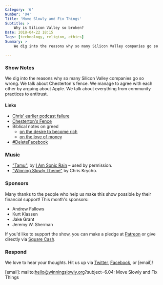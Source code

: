 ```yaml
---
Category: '6'
Number: '04'
Title: 'Move Slowly and Fix Things'
Subtitle: >
    Why is Silicon Valley so broken?
Date: 2018-04-22 18:15
Tags: [technology, religion, ethics]
Summary: >
    We dig into the reasons why so many Silicon Valley companies go so wrong. We talk about Chesterton's fence. We manage to agree with each other by arguing about Apple. We talk about everything from community practices to antitrust.

---
```


### Show Notes

We dig into the reasons why so many Silicon Valley companies go so wrong. We talk about Chesterton's fence. We manage to agree with each other by arguing about Apple. We talk about everything from community practices to antitrust.

#### Links

- [Chris' earlier podcast failure](https://twitter.com/chriskrycho/status/987514343808843776)
- [Chesterton's Fence](https://en.wikipedia.org/wiki/G._K._Chesterton#Chesterton's_fence)
- Biblical notes on greed
    + [on the desire to become rich](http://bib.ly/Prov23.4)
    + [on the love of money](http://bib.ly/1Tim6.9-10)
- [#DeleteFacebook](https://deletefacebook.com)

### Music

- ["Tamu"](http://deepelmdigital.com/track/tamu), by [I Am Sonic Rain](http://www.deepelm.com/iamsonicrain/) – used by permission.
- ["Winning Slowly Theme"](https://soundcloud.com/chriskrycho/winning-slowly) by Chris Krycho. 

### Sponsors

Many thanks to the people who help us make this show possible by their financial support! This month's sponsors:

- Andrew Fallows
- Kurt Klassen
- Jake Grant
- Jeremy W. Sherman

If you'd like to support the show, you can make a pledge at [Patreon] or give
directly via [Square Cash].

[Patreon]: https://www.patreon.com/winningslowly
[Square Cash]: https://cash.me/$winningslowly


### Respond

We love to hear your thoughts. Hit us up via [Twitter], [Facebook], or [email]!

[Twitter]: //www.twitter.com/winningslowly
[Facebook]: //www.facebook.com/winningslowlypodcast
[email]: mailto:hello@winningslowly.org?subject=6.04: Move Slowly and Fix Things
